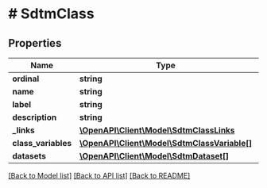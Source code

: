 # # SdtmClass

## Properties

Name | Type | Description | Notes
------------ | ------------- | ------------- | -------------
**ordinal** | **string** |  | [optional]
**name** | **string** |  | [optional]
**label** | **string** |  | [optional]
**description** | **string** |  | [optional]
**_links** | [**\OpenAPI\Client\Model\SdtmClassLinks**](SdtmClassLinks.md) |  | [optional]
**class_variables** | [**\OpenAPI\Client\Model\SdtmClassVariable[]**](SdtmClassVariable.md) |  | [optional]
**datasets** | [**\OpenAPI\Client\Model\SdtmDataset[]**](SdtmDataset.md) |  | [optional]

[[Back to Model list]](../../README.md#models) [[Back to API list]](../../README.md#endpoints) [[Back to README]](../../README.md)
